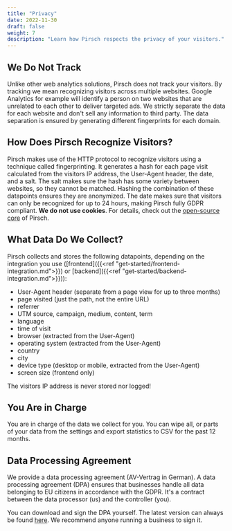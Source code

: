 ```yaml
---
title: "Privacy"
date: 2022-11-30
draft: false
weight: 7
description: "Learn how Pirsch respects the privacy of your visitors."
---
```


## We Do Not Track

Unlike other web analytics solutions, Pirsch does not track your visitors. By tracking we mean recognizing visitors across multiple websites. Google Analytics for example will identify a person on two websites that are unrelated to each other to deliver targeted ads. We strictly separate the data for each website and don't sell any information to third party. The data separation is ensured by generating different fingerprints for each domain.

## How Does Pirsch Recognize Visitors?

Pirsch makes use of the HTTP protocol to recognize visitors using a technique called fingerprinting. It generates a hash for each page visit calculated from the visitors IP address, the User-Agent header, the date, and a salt. The salt makes sure the hash has some variety between websites, so they cannot be matched. Hashing the combination of these datapoints ensures they are anonymized. The date makes sure that visitors can only be recognized for up to 24 hours, making Pirsch fully GDPR compliant. **We do not use cookies**. For details, check out the [open-source core](https://github.com/pirsch-analytics/pirsch) of Pirsch.

## What Data Do We Collect?

Pirsch collects and stores the following datapoints, depending on the integration you use ([frontend]({{<ref "get-started/frontend-integration.md">}}) or [backend]({{<ref "get-started/backend-integration.md">}})):

* User-Agent header (separate from a page view for up to three months)
* page visited (just the path, not the entire URL)
* referrer
* UTM source, campaign, medium, content, term
* language
* time of visit
* browser (extracted from the User-Agent)
* operating system (extracted from the User-Agent)
* country
* city
* device type (desktop or mobile, extracted from the User-Agent)
* screen size (frontend only)

The visitors IP address is never stored nor logged!

## You Are in Charge

You are in charge of the data we collect for you. You can wipe all, or parts of your data from the settings and export statistics to CSV for the past 12 months.

## Data Processing Agreement

We provide a data processing agreement (AV-Vertrag in German). A data processing agreement (DPA) ensures that businesses handle all data belonging to EU citizens in accordance with the GDPR. It's a contract between the data processor (us) and the controller (you).

You can download and sign the DPA yourself. The latest version can always be found [here](https://pirsch.io/static/files/pirsch-data-processing-agreement.pdf). We recommend anyone running a business to sign it.
